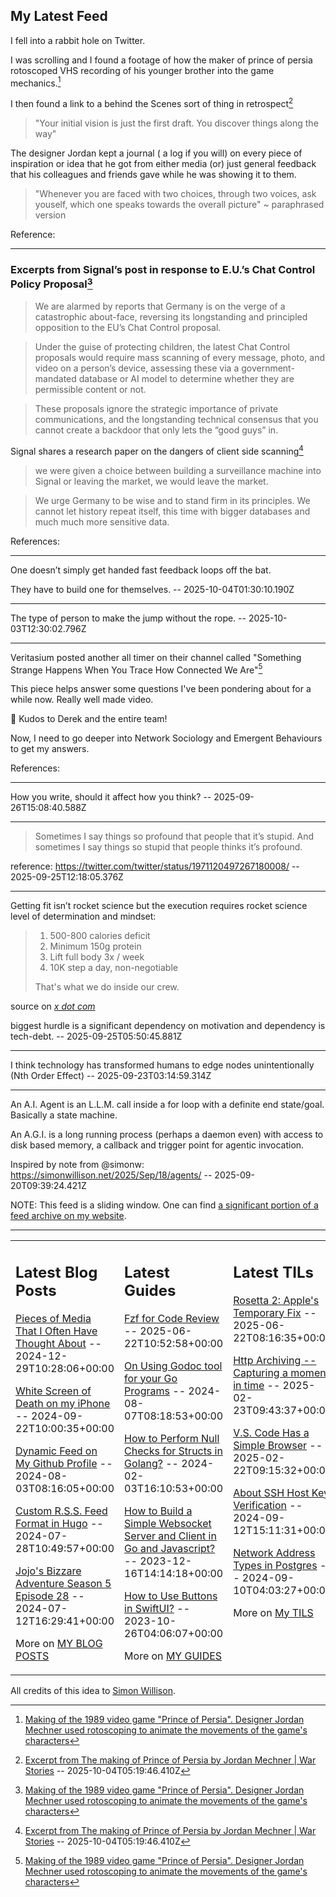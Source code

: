 ## My Latest Feed

<!-- feed starts -->
I fell into a rabbit hole on Twitter.

I was scrolling and I found a footage of how the maker of prince of persia rotoscoped VHS recording of his younger brother into the game
mechanics.[^1]

I then found a link to a behind the Scenes sort of thing in retrospect[^2]

> "Your initial vision is just the first draft. You discover things along the way"

The designer Jordan kept a journal ( a log if you will) on every piece of inspiration or idea that he got from either media (or) just general feedback that his colleagues and friends gave while he was showing it to them.

> "Whenever you are faced with two choices, through two voices, ask youself, which one speaks towards the overall picture" ~ paraphrased version


Reference:

[^1]: [Making of the 1989 video game "Prince of Persia". Designer Jordan Mechner used rotoscoping to animate the movements of the game's characters](https://x.com/ComputerLove_/status/1973950992233140300)

[^2]: [Excerpt from The making of Prince of Persia by Jordan Mechner | War Stories](https://www.youtube.com/watch?v=sw0VfmXKq54)  -- 2025-10-04T05:19:46.410Z

---

### Excerpts from Signal’s post in response to E.U.’s Chat Control Policy Proposal[^1]

> We are alarmed by reports that Germany is on the verge of a catastrophic about-face, reversing its longstanding and principled
opposition to the EU’s Chat Control proposal.

> Under the guise of protecting children, the latest Chat Control proposals would require mass scanning of every message, photo,
and video on a person’s device, assessing these via a government-mandated database or AI model to determine whether they are permissible content or not.

> These proposals ignore the strategic importance of private communications, and the longstanding technical consensus that you cannot create a backdoor that only lets the “good guys” in. 

Signal shares a research paper on the dangers of client side scanning[^2]

> we were given a choice between building a surveillance machine into Signal or leaving the
market, we would leave the market.

> We urge Germany to be wise and to stand firm in its principles. We cannot let history repeat itself, this
time with bigger databases and much much more sensitive data.

References:

[^1]: [For a future with privacy, post by Signal](https://signal.org/blog/pdfs/germany-chat-control.pdf)

[^2]: [Bugs in our Pockets: The Risks of Client-Side Scanning](https://arxiv.org/pdf/2110.07450)  -- 2025-10-04T02:40:15.003Z

---

One doesn’t simply get handed fast feedback loops off the bat. 

They have to build one for themselves.  -- 2025-10-04T01:30:10.190Z

---

The type of person to make the jump without the rope.  -- 2025-10-03T12:30:02.796Z

---

Veritasium posted another all timer on their channel called  "Something Strange Happens When You Trace How Connected We Are"[^1]

This piece helps answer some questions I've been pondering about for a while now. Really well made video. 

👏 Kudos to Derek and the entire team! 

Now, I need to go deeper into Network Sociology and Emergent Behaviours to get my answers.


References:
[^1]: [The full video available on Youtube](https://www.youtube.com/watch?v=CYlon2tvywA )  -- 2025-10-01T08:30:05.093Z

---

How you write, should it affect how you think?  -- 2025-09-26T15:08:40.588Z

---

> Sometimes I say things so profound that people that it’s stupid. 
> And sometimes I say things so stupid that people thinks it’s profound.


reference: https://twitter.com/twitter/status/1971120497267180008/  -- 2025-09-25T12:18:05.376Z

---

Getting fit isn’t rocket science but the execution requires rocket science level of determination and mindset:

>1. 500-800 calories deficit
>2. Minimum 150g protein
>3. Lift full body 3x / week
>4. 10K step a day, non-negotiable
>
> That's what we do inside our crew.


source on [_x dot com_](https://x.com/rippedabroad/status/1970999820040143329?s=46)


biggest hurdle is a significant dependency on motivation and dependency is tech-debt.  -- 2025-09-25T05:50:45.881Z

---

I think technology has transformed humans to edge nodes unintentionally (Nth Order Effect)  -- 2025-09-23T03:14:59.314Z

---

An A.I. Agent is an L.L.M. call inside a for loop with a definite end state/goal. Basically a state machine.

An A.G.I. is a long running process (perhaps a daemon even) with access to disk based memory, a callback and trigger point for agentic invocation.

Inspired by note from @simonw: https://simonwillison.net/2025/Sep/18/agents/
  -- 2025-09-20T09:39:24.421Z
<!-- feed ends -->

NOTE: This feed is a sliding window. One can find [a significant portion of a feed archive on my website](https://tnvmadhav.me/feed/).

---


<table><tr><td valign="top" width="33%">

## Latest Blog Posts

<!-- blog starts -->
[Pieces of Media That I Often Have Thought About](https://tnvmadhav.me/blog/pieces-of-media-that-i-often-have-thought-about/) -- 2024-12-29T10:28:06+00:00

[White Screen of Death on my iPhone](https://tnvmadhav.me/blog/white-screen-of-death-on-my-iphone/) -- 2024-09-22T10:00:35+00:00

[Dynamic Feed on My Github Profile](https://tnvmadhav.me/blog/dynamic-feed-on-my-github-profile/) -- 2024-08-03T08:16:05+00:00

[Custom R.S.S. Feed Format in Hugo](https://tnvmadhav.me/blog/custom-rss-feed-format-in-hugo/) -- 2024-07-28T10:49:57+00:00

[Jojo's Bizzare Adventure Season 5 Episode 28](https://tnvmadhav.me/blog/jojos-bizzare-adventure-season-5-episode-28/) -- 2024-07-12T16:29:41+00:00

More on [MY BLOG POSTS](https://tnvmadhav.me/blog/)
<!-- blog ends -->

</td><td valign="top" width="34%">

## Latest Guides

<!-- guide starts -->
[Fzf for Code Review](https://tnvmadhav.me/guides/fzf-for-code-review/) -- 2025-06-22T10:52:58+00:00

[On Using Godoc tool for your Go Programs](https://tnvmadhav.me/guides/on-using-godoc-tool/) -- 2024-08-07T08:18:53+00:00

[How to Perform Null Checks for Structs in Golang?](https://tnvmadhav.me/guides/how-to-perform-null-checks-for-structs-in-golang/) -- 2024-02-03T16:10:53+00:00

[How to Build a Simple Websocket Server and Client in Go and Javascript?](https://tnvmadhav.me/guides/how-to-build-a-simple-websocket-server-and-client-in-go/) -- 2023-12-16T14:14:18+00:00

[How to Use Buttons in SwiftUI?](https://tnvmadhav.me/guides/how-to-use-buttons-in-swiftui/) -- 2023-10-26T04:06:07+00:00

More on [MY GUIDES](https://tnvmadhav.me/guides/)
<!-- guide ends -->

</td><td valign="top" width="33%">

## Latest TILs

<!-- til starts -->
[Rosetta 2: Apple's Temporary Fix](https://tnvmadhav.me/til/rosetta-2/) -- 2025-06-22T08:16:35+00:00

[Http Archiving -- Capturing a moment in time](https://tnvmadhav.me/til/http-archiving/) -- 2025-02-23T09:43:37+00:00

[V.S. Code Has a Simple Browser](https://tnvmadhav.me/til/vscode-has-a-simple-browser/) -- 2025-02-22T09:15:32+00:00

[About SSH Host Key Verification](https://tnvmadhav.me/til/ssh-host-key-verification/) -- 2024-09-12T15:11:31+00:00

[Network Address Types in Postgres](https://tnvmadhav.me/til/network-address-types-in-postgres/) -- 2024-09-10T04:03:27+00:00

More on [My TILS](https://tnvmadhav.me/til/)
<!-- til ends -->

</td></tr></table>


All credits of this idea to [Simon Willison](https://github.com/simonw/simonw/).